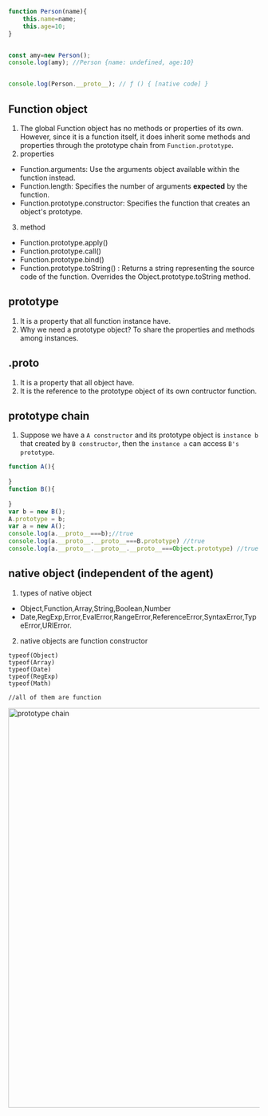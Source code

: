 ```javascript
function Person(name){
	this.name=name;
	this.age=10;
}


const amy=new Person();
console.log(amy); //Person {name: undefined, age:10}


console.log(Person.__proto__); // ƒ () { [native code] }
```



## Function object
1. The global Function object has no methods or properties of its own. However, since it is a function itself, it does inherit some methods and properties through the prototype chain from `Function.prototype`.
2. properties
* Function.arguments: Use the arguments object available within the function instead.
* Function.length: Specifies the number of arguments **expected** by the function.
* Function.prototype.constructor: Specifies the function that creates an object's prototype.
3. method
* Function.prototype.apply()
* Function.prototype.call()
* Function.prototype.bind()
* Function.prototype.toString() : Returns a string representing the source code of the function. Overrides the Object.prototype.toString method.

## prototype
1. It is a property that all function instance have.
2. Why we need a prototype object? To share the properties and methods among instances.

## .__proto__
1. It is a property that all object have.
2. It is the reference to the prototype object of its own contructor function.


## prototype chain
1. Suppose we have a `A constructor` and its prototype object is `instance b` that created by `B constructor`, then the `instance a` can access `B's prototype`.
```javascript
function A(){
    
}
function B(){
    
}
var b = new B();
A.prototype = b;
var a = new A();
console.log(a.__proto__===b);//true
console.log(a.__proto__.__proto__===B.prototype) //true
console.log(a.__proto__.__proto__.__proto__===Object.prototype) //true
```


## native object (independent of the agent)
1. types of native object
* Object,Function,Array,String,Boolean,Number
* Date,RegExp,Error,EvalError,RangeError,ReferenceError,SyntaxError,TypeError,URIError.

2. native objects are function constructor
```
typeof(Object)
typeof(Array)
typeof(Date)
typeof(RegExp)
typeof(Math) 

//all of them are function
```

<img src="" width="800px" alt="prototype chain">
